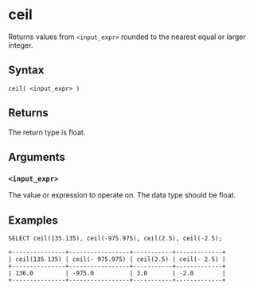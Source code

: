 # ceil

Returns values from `<input_expr>` rounded to the nearest equal or larger integer.

## Syntax

```scopeql
ceil( <input_expr> )
```

## Returns

The return type is float.

## Arguments

### `<input_expr>`

The value or expression to operate on. The data type should be float.

## Examples

```scopeql
SELECT ceil(135.135), ceil(-975.975), ceil(2.5), ceil(-2.5);
```

```
+---------------+-----------------+-----------+-------------+
| ceil(135.135) | ceil(- 975.975) | ceil(2.5) | ceil(- 2.5) |
+---------------+-----------------+-----------+-------------+
| 136.0         | -975.0          | 3.0       | -2.0        |
+---------------+-----------------+-----------+-------------+
```
